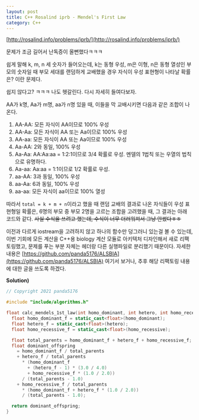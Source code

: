 ```yaml
---
layout: post
title: C++ Rosalind iprb - Mendel's First Law
category: C++
---
```


[http://rosalind.info/problems/iprb/](http://rosalind.info/problems/iprb/)

문제가 조금 길어서 난독증이 올뻔했다ㅋㅋㅋ

쉽게 말해 k, m, n 세 숫자가 들어오는데, k는 동형 우성, m은 이형, n은 동형 열성인 부모의 숫자일 때 부모 세대를 랜덤하게 교배했을 경우 자식이 우성 표현형이 나타날 확률은? 이란 문제다.

쉽지 않다고? ㅋㅋㅋ 나도 헷갈린다. 다시 자세히 들여다보자.

<!--description-->

AA가 k명, Aa가 m명, aa가 n명 있을 때, 이들을 막 교배시키면 다음과 같은 조합이 나온다.

1) AA-AA: 모든 자식이 AA이므로 100% 우성
2) AA-Aa: 모든 자식이 AA 또는 Aa이므로 100% 우성
3) AA-aa: 모든 자식이 AA 또는 Aa이므로 100% 우성
4) Aa-AA: 2와 동일, 100% 우성
5) Aa-Aa: AA:Aa:aa = 1:2:1이므로 3/4 확률로 우성. 멘델의 1법칙 또는 우열의 법칙으로 유명하다.
6) Aa-aa: Aa:aa = 1:1이므로 1/2 확률로 우성.
7) aa-AA: 3과 동일, 100% 우성
8) aa-Aa: 6과 동일, 100% 우성
9) aa-aa: 모든 자식이 aa이므로 100% 열성

따라서 ```total = k + m + n```이라고 했을 때 랜덤 교배의 결과로 나온 자식들이 우성 표현형일 확률은, 6명의 부모 중 부모 2명을 고르는 조합을 고려했을 때, 그 결과는 아래 코드와 같다. ~~사실 수식을 쓰려고 했는데, 수식이 너무 더러워져서 그냥 안썼다ㅎㅎ~~

이전과 다르게 iostream을 고려하지 않고 하나의 함수만 덩그러니 있는걸 볼 수 있는데, 이번 기회에 모든 계산을 C++용 biology 계산 모듈로 아키텍처 디자인해서 새로 리팩토링했고, 문제를 푸는 부분 자체는 헤더랑 다른 실행파일로 분리했기 때문이다. 자세한 내용은 [https://github.com/panda5176/ALSBIA](https://github.com/panda5176/ALSBIA) 여기서 보거나, 추후 해당 리팩토링 내용에 대한 글을 쓰도록 하겠다.

**Solution)**

```c++
// Copyright 2021 panda5176

#include "include/algorithms.h"

float calc_mendels_1st_law(int homo_dominant, int hetero, int homo_recessive) {
  float homo_dominant_f = static_cast<float>(homo_dominant);
  float hetero_f = static_cast<float>(hetero);
  float homo_recessive_f = static_cast<float>(homo_recessive);

  float total_parents = homo_dominant_f + hetero_f + homo_recessive_f;
  float dominant_offspring
    = homo_dominant_f / total_parents
    + hetero_f / total_parents
      * (homo_dominant_f
        + (hetero_f - 1) * (3.0 / 4.0)
        + homo_recessive_f * (1.0 / 2.0))
      / (total_parents - 1.0)
    + homo_recessive_f / total_parents
      * (homo_dominant_f + hetero_f * (1.0 / 2.0))
      / (total_parents - 1.0);

  return dominant_offspring;
}
```
